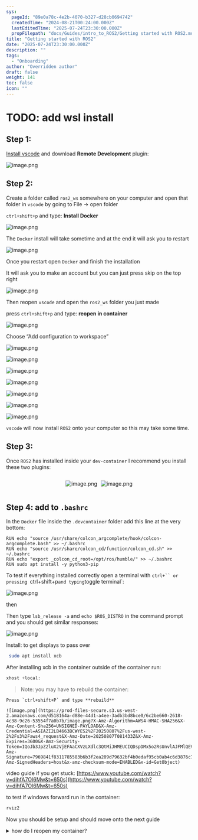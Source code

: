 ```yaml
---
sys:
  pageId: "89e0a78c-4e2b-4070-b327-d28cb0694742"
  createdTime: "2024-08-21T00:24:00.000Z"
  lastEditedTime: "2025-07-24T23:30:00.000Z"
  propFilepath: "docs/Guides/intro_to_ROS2/Getting started with ROS2.md"
title: "Getting started with ROS2"
date: "2025-07-24T23:30:00.000Z"
description: ""
tags:
  - "Onboarding"
author: "Overridden author"
draft: false
weight: 141
toc: false
icon: ""
---
```


# TODO: add wsl install

## Step 1:

[Install vscode](https://code.visualstudio.com/download) and download **Remote Development** plugin:

![image.png](https://prod-files-secure.s3.us-west-2.amazonaws.com/d518164a-d88e-44d1-a4ee-3adb3bd8bce0/efb52993-1881-4a40-b95e-6f020334f022/image.png?X-Amz-Algorithm=AWS4-HMAC-SHA256&X-Amz-Content-Sha256=UNSIGNED-PAYLOAD&X-Amz-Credential=ASIAZI2LB4665XPSEDYL%2F20250807%2Fus-west-2%2Fs3%2Faws4_request&X-Amz-Date=20250807T081423Z&X-Amz-Expires=3600&X-Amz-Security-Token=IQoJb3JpZ2luX2VjEFAaCXVzLXdlc3QtMiJIMEYCIQDgxIJEXPpSZqV7%2FIklwwwezVDc2rkvv5IGbHnJN60TSwIhAPslkhnaYKjRykjOCmXHJ%2FssTnzn1dnJbC8UWVYe1URmKogECIn%2F%2F%2F%2F%2F%2F%2F%2F%2F%2FwEQABoMNjM3NDIzMTgzODA1IgzOGiBXUyIoWgsWHH4q3AMYHDYbODbsyen6X6qvb%2BAy15mdmEELesdzRVKRkbvdugqXK5eHHKhJI5NeJYuFuJx5UnaHwR2Nb7AsxrhQfYqfB9ouVOuavLIrIJxyaL6%2F%2FQaxeZsBd07Yu%2BuDsN1PiC9Ys4iNRgW6aQsbQOAOMHRCD4LRtTvExEyMH8LmfuWfuRwKM%2BuMuI3d6FCSPd6Gx1MfdfCZFoNZRvG%2BmYDfdfux1SoOCQ9R1XpX57tWggxQPv9p30OFs2udf0%2FUqKj3wyMcWPSKW8GouQ%2BbmyJj4OMzsY%2BxtVUD2x%2FY8efbCORrspMX3aMaxOa%2FOPcnCelck71FHex%2BWI3nJsp88xr1LmsdMlBzDyLp1g8CcN0mUke4tfqRZTUjTOHgQJIDSRxMKeMQ4hUsRNjHsegzNm7ZPdRtRdyzkwu65zJfKPHHh2ykR%2BAor7XbcU2jy2k%2B8xcW27wRgdhdxRvUgNF7VVmnINDQLL0UB22fTmuesrOrsGqGXSdw%2FUcT%2FqV0hfvF5pAeoyPbn7Vd2ErLx6Vla0mQZEXOB%2BgIONj0BjwATYllKxNcKpCVx8k5VFZx3Gip3SUHlwNf5Ad8CJOYfUpUadS%2ByNxyuT1SS5jduz1pKyUKa9%2BhJtw95vQWhs%2Fj81axfjD4tNHEBjqkAbWQNhe6HzTePyFxxuGjAS3ewiuAzOBEaoRS%2BxkKm2Zd2jafvW0BZBtVxWvtogRaifp6QvSTlD4V%2BFYUHXHNLDO2FZPCXdss7w65tEREMblQsQdtiVhFpORXJt7G0Ii6v7404NFwb%2FPhTwQcXLGWykZE395PE6PwZoTPapVhDu8OOdlQZ1anJRA%2FGZOSJY5hjIqEJ1n4o3Z2VkPvKilomGqp9fhI&X-Amz-Signature=4f7e8ed09c759222e29a30647852768c00066008369f8b85c94dac18f77752e9&X-Amz-SignedHeaders=host&x-amz-checksum-mode=ENABLED&x-id=GetObject)

## Step 2:

Create a folder called `ros2_ws` somewhere on your computer and open that folder in `vscode` by going to File → open folder 

`ctrl+shift+p` and type: **Install Docker**

![image.png](https://prod-files-secure.s3.us-west-2.amazonaws.com/d518164a-d88e-44d1-a4ee-3adb3bd8bce0/2269dc0e-1cd5-47ff-bceb-c04ad9b2eab0/image.png?X-Amz-Algorithm=AWS4-HMAC-SHA256&X-Amz-Content-Sha256=UNSIGNED-PAYLOAD&X-Amz-Credential=ASIAZI2LB4665XPSEDYL%2F20250807%2Fus-west-2%2Fs3%2Faws4_request&X-Amz-Date=20250807T081423Z&X-Amz-Expires=3600&X-Amz-Security-Token=IQoJb3JpZ2luX2VjEFAaCXVzLXdlc3QtMiJIMEYCIQDgxIJEXPpSZqV7%2FIklwwwezVDc2rkvv5IGbHnJN60TSwIhAPslkhnaYKjRykjOCmXHJ%2FssTnzn1dnJbC8UWVYe1URmKogECIn%2F%2F%2F%2F%2F%2F%2F%2F%2F%2FwEQABoMNjM3NDIzMTgzODA1IgzOGiBXUyIoWgsWHH4q3AMYHDYbODbsyen6X6qvb%2BAy15mdmEELesdzRVKRkbvdugqXK5eHHKhJI5NeJYuFuJx5UnaHwR2Nb7AsxrhQfYqfB9ouVOuavLIrIJxyaL6%2F%2FQaxeZsBd07Yu%2BuDsN1PiC9Ys4iNRgW6aQsbQOAOMHRCD4LRtTvExEyMH8LmfuWfuRwKM%2BuMuI3d6FCSPd6Gx1MfdfCZFoNZRvG%2BmYDfdfux1SoOCQ9R1XpX57tWggxQPv9p30OFs2udf0%2FUqKj3wyMcWPSKW8GouQ%2BbmyJj4OMzsY%2BxtVUD2x%2FY8efbCORrspMX3aMaxOa%2FOPcnCelck71FHex%2BWI3nJsp88xr1LmsdMlBzDyLp1g8CcN0mUke4tfqRZTUjTOHgQJIDSRxMKeMQ4hUsRNjHsegzNm7ZPdRtRdyzkwu65zJfKPHHh2ykR%2BAor7XbcU2jy2k%2B8xcW27wRgdhdxRvUgNF7VVmnINDQLL0UB22fTmuesrOrsGqGXSdw%2FUcT%2FqV0hfvF5pAeoyPbn7Vd2ErLx6Vla0mQZEXOB%2BgIONj0BjwATYllKxNcKpCVx8k5VFZx3Gip3SUHlwNf5Ad8CJOYfUpUadS%2ByNxyuT1SS5jduz1pKyUKa9%2BhJtw95vQWhs%2Fj81axfjD4tNHEBjqkAbWQNhe6HzTePyFxxuGjAS3ewiuAzOBEaoRS%2BxkKm2Zd2jafvW0BZBtVxWvtogRaifp6QvSTlD4V%2BFYUHXHNLDO2FZPCXdss7w65tEREMblQsQdtiVhFpORXJt7G0Ii6v7404NFwb%2FPhTwQcXLGWykZE395PE6PwZoTPapVhDu8OOdlQZ1anJRA%2FGZOSJY5hjIqEJ1n4o3Z2VkPvKilomGqp9fhI&X-Amz-Signature=870f3c449b2e9c78968a337131d35131fd5f97335152c3cdd2d8d0297feb22b3&X-Amz-SignedHeaders=host&x-amz-checksum-mode=ENABLED&x-id=GetObject)

The `Docker` install will take sometime and at the end it will ask you to restart

![image.png](https://prod-files-secure.s3.us-west-2.amazonaws.com/d518164a-d88e-44d1-a4ee-3adb3bd8bce0/ed233f78-be33-4b1f-b89c-9c346c0e961e/image.png?X-Amz-Algorithm=AWS4-HMAC-SHA256&X-Amz-Content-Sha256=UNSIGNED-PAYLOAD&X-Amz-Credential=ASIAZI2LB4665XPSEDYL%2F20250807%2Fus-west-2%2Fs3%2Faws4_request&X-Amz-Date=20250807T081423Z&X-Amz-Expires=3600&X-Amz-Security-Token=IQoJb3JpZ2luX2VjEFAaCXVzLXdlc3QtMiJIMEYCIQDgxIJEXPpSZqV7%2FIklwwwezVDc2rkvv5IGbHnJN60TSwIhAPslkhnaYKjRykjOCmXHJ%2FssTnzn1dnJbC8UWVYe1URmKogECIn%2F%2F%2F%2F%2F%2F%2F%2F%2F%2FwEQABoMNjM3NDIzMTgzODA1IgzOGiBXUyIoWgsWHH4q3AMYHDYbODbsyen6X6qvb%2BAy15mdmEELesdzRVKRkbvdugqXK5eHHKhJI5NeJYuFuJx5UnaHwR2Nb7AsxrhQfYqfB9ouVOuavLIrIJxyaL6%2F%2FQaxeZsBd07Yu%2BuDsN1PiC9Ys4iNRgW6aQsbQOAOMHRCD4LRtTvExEyMH8LmfuWfuRwKM%2BuMuI3d6FCSPd6Gx1MfdfCZFoNZRvG%2BmYDfdfux1SoOCQ9R1XpX57tWggxQPv9p30OFs2udf0%2FUqKj3wyMcWPSKW8GouQ%2BbmyJj4OMzsY%2BxtVUD2x%2FY8efbCORrspMX3aMaxOa%2FOPcnCelck71FHex%2BWI3nJsp88xr1LmsdMlBzDyLp1g8CcN0mUke4tfqRZTUjTOHgQJIDSRxMKeMQ4hUsRNjHsegzNm7ZPdRtRdyzkwu65zJfKPHHh2ykR%2BAor7XbcU2jy2k%2B8xcW27wRgdhdxRvUgNF7VVmnINDQLL0UB22fTmuesrOrsGqGXSdw%2FUcT%2FqV0hfvF5pAeoyPbn7Vd2ErLx6Vla0mQZEXOB%2BgIONj0BjwATYllKxNcKpCVx8k5VFZx3Gip3SUHlwNf5Ad8CJOYfUpUadS%2ByNxyuT1SS5jduz1pKyUKa9%2BhJtw95vQWhs%2Fj81axfjD4tNHEBjqkAbWQNhe6HzTePyFxxuGjAS3ewiuAzOBEaoRS%2BxkKm2Zd2jafvW0BZBtVxWvtogRaifp6QvSTlD4V%2BFYUHXHNLDO2FZPCXdss7w65tEREMblQsQdtiVhFpORXJt7G0Ii6v7404NFwb%2FPhTwQcXLGWykZE395PE6PwZoTPapVhDu8OOdlQZ1anJRA%2FGZOSJY5hjIqEJ1n4o3Z2VkPvKilomGqp9fhI&X-Amz-Signature=ca397655344103fdf50001f4be31b7f0c94c8f30a30a9655a2f0b43e366a7f23&X-Amz-SignedHeaders=host&x-amz-checksum-mode=ENABLED&x-id=GetObject)

Once you restart open `Docker` and finish the installation

It will ask you to make an account but you can just press skip on the top right

![image.png](https://prod-files-secure.s3.us-west-2.amazonaws.com/d518164a-d88e-44d1-a4ee-3adb3bd8bce0/21010ad9-1659-4fd9-9f59-9932a09b2a3d/image.png?X-Amz-Algorithm=AWS4-HMAC-SHA256&X-Amz-Content-Sha256=UNSIGNED-PAYLOAD&X-Amz-Credential=ASIAZI2LB4665XPSEDYL%2F20250807%2Fus-west-2%2Fs3%2Faws4_request&X-Amz-Date=20250807T081423Z&X-Amz-Expires=3600&X-Amz-Security-Token=IQoJb3JpZ2luX2VjEFAaCXVzLXdlc3QtMiJIMEYCIQDgxIJEXPpSZqV7%2FIklwwwezVDc2rkvv5IGbHnJN60TSwIhAPslkhnaYKjRykjOCmXHJ%2FssTnzn1dnJbC8UWVYe1URmKogECIn%2F%2F%2F%2F%2F%2F%2F%2F%2F%2FwEQABoMNjM3NDIzMTgzODA1IgzOGiBXUyIoWgsWHH4q3AMYHDYbODbsyen6X6qvb%2BAy15mdmEELesdzRVKRkbvdugqXK5eHHKhJI5NeJYuFuJx5UnaHwR2Nb7AsxrhQfYqfB9ouVOuavLIrIJxyaL6%2F%2FQaxeZsBd07Yu%2BuDsN1PiC9Ys4iNRgW6aQsbQOAOMHRCD4LRtTvExEyMH8LmfuWfuRwKM%2BuMuI3d6FCSPd6Gx1MfdfCZFoNZRvG%2BmYDfdfux1SoOCQ9R1XpX57tWggxQPv9p30OFs2udf0%2FUqKj3wyMcWPSKW8GouQ%2BbmyJj4OMzsY%2BxtVUD2x%2FY8efbCORrspMX3aMaxOa%2FOPcnCelck71FHex%2BWI3nJsp88xr1LmsdMlBzDyLp1g8CcN0mUke4tfqRZTUjTOHgQJIDSRxMKeMQ4hUsRNjHsegzNm7ZPdRtRdyzkwu65zJfKPHHh2ykR%2BAor7XbcU2jy2k%2B8xcW27wRgdhdxRvUgNF7VVmnINDQLL0UB22fTmuesrOrsGqGXSdw%2FUcT%2FqV0hfvF5pAeoyPbn7Vd2ErLx6Vla0mQZEXOB%2BgIONj0BjwATYllKxNcKpCVx8k5VFZx3Gip3SUHlwNf5Ad8CJOYfUpUadS%2ByNxyuT1SS5jduz1pKyUKa9%2BhJtw95vQWhs%2Fj81axfjD4tNHEBjqkAbWQNhe6HzTePyFxxuGjAS3ewiuAzOBEaoRS%2BxkKm2Zd2jafvW0BZBtVxWvtogRaifp6QvSTlD4V%2BFYUHXHNLDO2FZPCXdss7w65tEREMblQsQdtiVhFpORXJt7G0Ii6v7404NFwb%2FPhTwQcXLGWykZE395PE6PwZoTPapVhDu8OOdlQZ1anJRA%2FGZOSJY5hjIqEJ1n4o3Z2VkPvKilomGqp9fhI&X-Amz-Signature=b0db34697e379cd93b62d67683c99543390b26a4a826046ce75296c3a8eb2c0a&X-Amz-SignedHeaders=host&x-amz-checksum-mode=ENABLED&x-id=GetObject)

Then reopen `vscode` and open the `ros2_ws` folder you just made

press `ctrl+shift+p` and type: **reopen in container**

![image.png](https://prod-files-secure.s3.us-west-2.amazonaws.com/d518164a-d88e-44d1-a4ee-3adb3bd8bce0/4e93b8c2-41ad-488c-8095-c74205196118/image.png?X-Amz-Algorithm=AWS4-HMAC-SHA256&X-Amz-Content-Sha256=UNSIGNED-PAYLOAD&X-Amz-Credential=ASIAZI2LB4665XPSEDYL%2F20250807%2Fus-west-2%2Fs3%2Faws4_request&X-Amz-Date=20250807T081423Z&X-Amz-Expires=3600&X-Amz-Security-Token=IQoJb3JpZ2luX2VjEFAaCXVzLXdlc3QtMiJIMEYCIQDgxIJEXPpSZqV7%2FIklwwwezVDc2rkvv5IGbHnJN60TSwIhAPslkhnaYKjRykjOCmXHJ%2FssTnzn1dnJbC8UWVYe1URmKogECIn%2F%2F%2F%2F%2F%2F%2F%2F%2F%2FwEQABoMNjM3NDIzMTgzODA1IgzOGiBXUyIoWgsWHH4q3AMYHDYbODbsyen6X6qvb%2BAy15mdmEELesdzRVKRkbvdugqXK5eHHKhJI5NeJYuFuJx5UnaHwR2Nb7AsxrhQfYqfB9ouVOuavLIrIJxyaL6%2F%2FQaxeZsBd07Yu%2BuDsN1PiC9Ys4iNRgW6aQsbQOAOMHRCD4LRtTvExEyMH8LmfuWfuRwKM%2BuMuI3d6FCSPd6Gx1MfdfCZFoNZRvG%2BmYDfdfux1SoOCQ9R1XpX57tWggxQPv9p30OFs2udf0%2FUqKj3wyMcWPSKW8GouQ%2BbmyJj4OMzsY%2BxtVUD2x%2FY8efbCORrspMX3aMaxOa%2FOPcnCelck71FHex%2BWI3nJsp88xr1LmsdMlBzDyLp1g8CcN0mUke4tfqRZTUjTOHgQJIDSRxMKeMQ4hUsRNjHsegzNm7ZPdRtRdyzkwu65zJfKPHHh2ykR%2BAor7XbcU2jy2k%2B8xcW27wRgdhdxRvUgNF7VVmnINDQLL0UB22fTmuesrOrsGqGXSdw%2FUcT%2FqV0hfvF5pAeoyPbn7Vd2ErLx6Vla0mQZEXOB%2BgIONj0BjwATYllKxNcKpCVx8k5VFZx3Gip3SUHlwNf5Ad8CJOYfUpUadS%2ByNxyuT1SS5jduz1pKyUKa9%2BhJtw95vQWhs%2Fj81axfjD4tNHEBjqkAbWQNhe6HzTePyFxxuGjAS3ewiuAzOBEaoRS%2BxkKm2Zd2jafvW0BZBtVxWvtogRaifp6QvSTlD4V%2BFYUHXHNLDO2FZPCXdss7w65tEREMblQsQdtiVhFpORXJt7G0Ii6v7404NFwb%2FPhTwQcXLGWykZE395PE6PwZoTPapVhDu8OOdlQZ1anJRA%2FGZOSJY5hjIqEJ1n4o3Z2VkPvKilomGqp9fhI&X-Amz-Signature=d26a2a3596f4f66d6f713a6d36a540a50ca59a6fed98a6cb71ca81504626ee3b&X-Amz-SignedHeaders=host&x-amz-checksum-mode=ENABLED&x-id=GetObject)

Choose “Add configuration to workspace”

![image.png](https://prod-files-secure.s3.us-west-2.amazonaws.com/d518164a-d88e-44d1-a4ee-3adb3bd8bce0/9560b282-5060-4989-ba37-97e7b2c22476/image.png?X-Amz-Algorithm=AWS4-HMAC-SHA256&X-Amz-Content-Sha256=UNSIGNED-PAYLOAD&X-Amz-Credential=ASIAZI2LB4665XPSEDYL%2F20250807%2Fus-west-2%2Fs3%2Faws4_request&X-Amz-Date=20250807T081423Z&X-Amz-Expires=3600&X-Amz-Security-Token=IQoJb3JpZ2luX2VjEFAaCXVzLXdlc3QtMiJIMEYCIQDgxIJEXPpSZqV7%2FIklwwwezVDc2rkvv5IGbHnJN60TSwIhAPslkhnaYKjRykjOCmXHJ%2FssTnzn1dnJbC8UWVYe1URmKogECIn%2F%2F%2F%2F%2F%2F%2F%2F%2F%2FwEQABoMNjM3NDIzMTgzODA1IgzOGiBXUyIoWgsWHH4q3AMYHDYbODbsyen6X6qvb%2BAy15mdmEELesdzRVKRkbvdugqXK5eHHKhJI5NeJYuFuJx5UnaHwR2Nb7AsxrhQfYqfB9ouVOuavLIrIJxyaL6%2F%2FQaxeZsBd07Yu%2BuDsN1PiC9Ys4iNRgW6aQsbQOAOMHRCD4LRtTvExEyMH8LmfuWfuRwKM%2BuMuI3d6FCSPd6Gx1MfdfCZFoNZRvG%2BmYDfdfux1SoOCQ9R1XpX57tWggxQPv9p30OFs2udf0%2FUqKj3wyMcWPSKW8GouQ%2BbmyJj4OMzsY%2BxtVUD2x%2FY8efbCORrspMX3aMaxOa%2FOPcnCelck71FHex%2BWI3nJsp88xr1LmsdMlBzDyLp1g8CcN0mUke4tfqRZTUjTOHgQJIDSRxMKeMQ4hUsRNjHsegzNm7ZPdRtRdyzkwu65zJfKPHHh2ykR%2BAor7XbcU2jy2k%2B8xcW27wRgdhdxRvUgNF7VVmnINDQLL0UB22fTmuesrOrsGqGXSdw%2FUcT%2FqV0hfvF5pAeoyPbn7Vd2ErLx6Vla0mQZEXOB%2BgIONj0BjwATYllKxNcKpCVx8k5VFZx3Gip3SUHlwNf5Ad8CJOYfUpUadS%2ByNxyuT1SS5jduz1pKyUKa9%2BhJtw95vQWhs%2Fj81axfjD4tNHEBjqkAbWQNhe6HzTePyFxxuGjAS3ewiuAzOBEaoRS%2BxkKm2Zd2jafvW0BZBtVxWvtogRaifp6QvSTlD4V%2BFYUHXHNLDO2FZPCXdss7w65tEREMblQsQdtiVhFpORXJt7G0Ii6v7404NFwb%2FPhTwQcXLGWykZE395PE6PwZoTPapVhDu8OOdlQZ1anJRA%2FGZOSJY5hjIqEJ1n4o3Z2VkPvKilomGqp9fhI&X-Amz-Signature=8a8d46bfc5e241fd525776c5e415e92d44318a45a72dcc5973469b99f6a832e2&X-Amz-SignedHeaders=host&x-amz-checksum-mode=ENABLED&x-id=GetObject)

![image.png](https://prod-files-secure.s3.us-west-2.amazonaws.com/d518164a-d88e-44d1-a4ee-3adb3bd8bce0/2ee63f81-886b-48e8-a553-dc6e5eac99e4/image.png?X-Amz-Algorithm=AWS4-HMAC-SHA256&X-Amz-Content-Sha256=UNSIGNED-PAYLOAD&X-Amz-Credential=ASIAZI2LB4665XPSEDYL%2F20250807%2Fus-west-2%2Fs3%2Faws4_request&X-Amz-Date=20250807T081423Z&X-Amz-Expires=3600&X-Amz-Security-Token=IQoJb3JpZ2luX2VjEFAaCXVzLXdlc3QtMiJIMEYCIQDgxIJEXPpSZqV7%2FIklwwwezVDc2rkvv5IGbHnJN60TSwIhAPslkhnaYKjRykjOCmXHJ%2FssTnzn1dnJbC8UWVYe1URmKogECIn%2F%2F%2F%2F%2F%2F%2F%2F%2F%2FwEQABoMNjM3NDIzMTgzODA1IgzOGiBXUyIoWgsWHH4q3AMYHDYbODbsyen6X6qvb%2BAy15mdmEELesdzRVKRkbvdugqXK5eHHKhJI5NeJYuFuJx5UnaHwR2Nb7AsxrhQfYqfB9ouVOuavLIrIJxyaL6%2F%2FQaxeZsBd07Yu%2BuDsN1PiC9Ys4iNRgW6aQsbQOAOMHRCD4LRtTvExEyMH8LmfuWfuRwKM%2BuMuI3d6FCSPd6Gx1MfdfCZFoNZRvG%2BmYDfdfux1SoOCQ9R1XpX57tWggxQPv9p30OFs2udf0%2FUqKj3wyMcWPSKW8GouQ%2BbmyJj4OMzsY%2BxtVUD2x%2FY8efbCORrspMX3aMaxOa%2FOPcnCelck71FHex%2BWI3nJsp88xr1LmsdMlBzDyLp1g8CcN0mUke4tfqRZTUjTOHgQJIDSRxMKeMQ4hUsRNjHsegzNm7ZPdRtRdyzkwu65zJfKPHHh2ykR%2BAor7XbcU2jy2k%2B8xcW27wRgdhdxRvUgNF7VVmnINDQLL0UB22fTmuesrOrsGqGXSdw%2FUcT%2FqV0hfvF5pAeoyPbn7Vd2ErLx6Vla0mQZEXOB%2BgIONj0BjwATYllKxNcKpCVx8k5VFZx3Gip3SUHlwNf5Ad8CJOYfUpUadS%2ByNxyuT1SS5jduz1pKyUKa9%2BhJtw95vQWhs%2Fj81axfjD4tNHEBjqkAbWQNhe6HzTePyFxxuGjAS3ewiuAzOBEaoRS%2BxkKm2Zd2jafvW0BZBtVxWvtogRaifp6QvSTlD4V%2BFYUHXHNLDO2FZPCXdss7w65tEREMblQsQdtiVhFpORXJt7G0Ii6v7404NFwb%2FPhTwQcXLGWykZE395PE6PwZoTPapVhDu8OOdlQZ1anJRA%2FGZOSJY5hjIqEJ1n4o3Z2VkPvKilomGqp9fhI&X-Amz-Signature=d519c5998429bd40d508e5a1572725ba507c6a8bdaa183a7751bad916939fc21&X-Amz-SignedHeaders=host&x-amz-checksum-mode=ENABLED&x-id=GetObject)

![image.png](https://prod-files-secure.s3.us-west-2.amazonaws.com/d518164a-d88e-44d1-a4ee-3adb3bd8bce0/e0fd626c-c8b6-4b2c-95d1-fa4c26514504/image.png?X-Amz-Algorithm=AWS4-HMAC-SHA256&X-Amz-Content-Sha256=UNSIGNED-PAYLOAD&X-Amz-Credential=ASIAZI2LB4665XPSEDYL%2F20250807%2Fus-west-2%2Fs3%2Faws4_request&X-Amz-Date=20250807T081423Z&X-Amz-Expires=3600&X-Amz-Security-Token=IQoJb3JpZ2luX2VjEFAaCXVzLXdlc3QtMiJIMEYCIQDgxIJEXPpSZqV7%2FIklwwwezVDc2rkvv5IGbHnJN60TSwIhAPslkhnaYKjRykjOCmXHJ%2FssTnzn1dnJbC8UWVYe1URmKogECIn%2F%2F%2F%2F%2F%2F%2F%2F%2F%2FwEQABoMNjM3NDIzMTgzODA1IgzOGiBXUyIoWgsWHH4q3AMYHDYbODbsyen6X6qvb%2BAy15mdmEELesdzRVKRkbvdugqXK5eHHKhJI5NeJYuFuJx5UnaHwR2Nb7AsxrhQfYqfB9ouVOuavLIrIJxyaL6%2F%2FQaxeZsBd07Yu%2BuDsN1PiC9Ys4iNRgW6aQsbQOAOMHRCD4LRtTvExEyMH8LmfuWfuRwKM%2BuMuI3d6FCSPd6Gx1MfdfCZFoNZRvG%2BmYDfdfux1SoOCQ9R1XpX57tWggxQPv9p30OFs2udf0%2FUqKj3wyMcWPSKW8GouQ%2BbmyJj4OMzsY%2BxtVUD2x%2FY8efbCORrspMX3aMaxOa%2FOPcnCelck71FHex%2BWI3nJsp88xr1LmsdMlBzDyLp1g8CcN0mUke4tfqRZTUjTOHgQJIDSRxMKeMQ4hUsRNjHsegzNm7ZPdRtRdyzkwu65zJfKPHHh2ykR%2BAor7XbcU2jy2k%2B8xcW27wRgdhdxRvUgNF7VVmnINDQLL0UB22fTmuesrOrsGqGXSdw%2FUcT%2FqV0hfvF5pAeoyPbn7Vd2ErLx6Vla0mQZEXOB%2BgIONj0BjwATYllKxNcKpCVx8k5VFZx3Gip3SUHlwNf5Ad8CJOYfUpUadS%2ByNxyuT1SS5jduz1pKyUKa9%2BhJtw95vQWhs%2Fj81axfjD4tNHEBjqkAbWQNhe6HzTePyFxxuGjAS3ewiuAzOBEaoRS%2BxkKm2Zd2jafvW0BZBtVxWvtogRaifp6QvSTlD4V%2BFYUHXHNLDO2FZPCXdss7w65tEREMblQsQdtiVhFpORXJt7G0Ii6v7404NFwb%2FPhTwQcXLGWykZE395PE6PwZoTPapVhDu8OOdlQZ1anJRA%2FGZOSJY5hjIqEJ1n4o3Z2VkPvKilomGqp9fhI&X-Amz-Signature=16f55ed6e2648a899da26dbdfee4cbac2210278c9dabbe6c7f719c6c7b661d29&X-Amz-SignedHeaders=host&x-amz-checksum-mode=ENABLED&x-id=GetObject)

![image.png](https://prod-files-secure.s3.us-west-2.amazonaws.com/d518164a-d88e-44d1-a4ee-3adb3bd8bce0/a2e13f50-d2ab-4719-a4c2-7ced634bfc9d/image.png?X-Amz-Algorithm=AWS4-HMAC-SHA256&X-Amz-Content-Sha256=UNSIGNED-PAYLOAD&X-Amz-Credential=ASIAZI2LB4665XPSEDYL%2F20250807%2Fus-west-2%2Fs3%2Faws4_request&X-Amz-Date=20250807T081423Z&X-Amz-Expires=3600&X-Amz-Security-Token=IQoJb3JpZ2luX2VjEFAaCXVzLXdlc3QtMiJIMEYCIQDgxIJEXPpSZqV7%2FIklwwwezVDc2rkvv5IGbHnJN60TSwIhAPslkhnaYKjRykjOCmXHJ%2FssTnzn1dnJbC8UWVYe1URmKogECIn%2F%2F%2F%2F%2F%2F%2F%2F%2F%2FwEQABoMNjM3NDIzMTgzODA1IgzOGiBXUyIoWgsWHH4q3AMYHDYbODbsyen6X6qvb%2BAy15mdmEELesdzRVKRkbvdugqXK5eHHKhJI5NeJYuFuJx5UnaHwR2Nb7AsxrhQfYqfB9ouVOuavLIrIJxyaL6%2F%2FQaxeZsBd07Yu%2BuDsN1PiC9Ys4iNRgW6aQsbQOAOMHRCD4LRtTvExEyMH8LmfuWfuRwKM%2BuMuI3d6FCSPd6Gx1MfdfCZFoNZRvG%2BmYDfdfux1SoOCQ9R1XpX57tWggxQPv9p30OFs2udf0%2FUqKj3wyMcWPSKW8GouQ%2BbmyJj4OMzsY%2BxtVUD2x%2FY8efbCORrspMX3aMaxOa%2FOPcnCelck71FHex%2BWI3nJsp88xr1LmsdMlBzDyLp1g8CcN0mUke4tfqRZTUjTOHgQJIDSRxMKeMQ4hUsRNjHsegzNm7ZPdRtRdyzkwu65zJfKPHHh2ykR%2BAor7XbcU2jy2k%2B8xcW27wRgdhdxRvUgNF7VVmnINDQLL0UB22fTmuesrOrsGqGXSdw%2FUcT%2FqV0hfvF5pAeoyPbn7Vd2ErLx6Vla0mQZEXOB%2BgIONj0BjwATYllKxNcKpCVx8k5VFZx3Gip3SUHlwNf5Ad8CJOYfUpUadS%2ByNxyuT1SS5jduz1pKyUKa9%2BhJtw95vQWhs%2Fj81axfjD4tNHEBjqkAbWQNhe6HzTePyFxxuGjAS3ewiuAzOBEaoRS%2BxkKm2Zd2jafvW0BZBtVxWvtogRaifp6QvSTlD4V%2BFYUHXHNLDO2FZPCXdss7w65tEREMblQsQdtiVhFpORXJt7G0Ii6v7404NFwb%2FPhTwQcXLGWykZE395PE6PwZoTPapVhDu8OOdlQZ1anJRA%2FGZOSJY5hjIqEJ1n4o3Z2VkPvKilomGqp9fhI&X-Amz-Signature=09ee8bd59b99e85be8cce74d19ba6a5f4b4716d6b0c285dc24478207c1583a86&X-Amz-SignedHeaders=host&x-amz-checksum-mode=ENABLED&x-id=GetObject)

![image.png](https://prod-files-secure.s3.us-west-2.amazonaws.com/d518164a-d88e-44d1-a4ee-3adb3bd8bce0/6cc478ad-aaba-4bf7-9fcc-403277ab896c/image.png?X-Amz-Algorithm=AWS4-HMAC-SHA256&X-Amz-Content-Sha256=UNSIGNED-PAYLOAD&X-Amz-Credential=ASIAZI2LB4665XPSEDYL%2F20250807%2Fus-west-2%2Fs3%2Faws4_request&X-Amz-Date=20250807T081423Z&X-Amz-Expires=3600&X-Amz-Security-Token=IQoJb3JpZ2luX2VjEFAaCXVzLXdlc3QtMiJIMEYCIQDgxIJEXPpSZqV7%2FIklwwwezVDc2rkvv5IGbHnJN60TSwIhAPslkhnaYKjRykjOCmXHJ%2FssTnzn1dnJbC8UWVYe1URmKogECIn%2F%2F%2F%2F%2F%2F%2F%2F%2F%2FwEQABoMNjM3NDIzMTgzODA1IgzOGiBXUyIoWgsWHH4q3AMYHDYbODbsyen6X6qvb%2BAy15mdmEELesdzRVKRkbvdugqXK5eHHKhJI5NeJYuFuJx5UnaHwR2Nb7AsxrhQfYqfB9ouVOuavLIrIJxyaL6%2F%2FQaxeZsBd07Yu%2BuDsN1PiC9Ys4iNRgW6aQsbQOAOMHRCD4LRtTvExEyMH8LmfuWfuRwKM%2BuMuI3d6FCSPd6Gx1MfdfCZFoNZRvG%2BmYDfdfux1SoOCQ9R1XpX57tWggxQPv9p30OFs2udf0%2FUqKj3wyMcWPSKW8GouQ%2BbmyJj4OMzsY%2BxtVUD2x%2FY8efbCORrspMX3aMaxOa%2FOPcnCelck71FHex%2BWI3nJsp88xr1LmsdMlBzDyLp1g8CcN0mUke4tfqRZTUjTOHgQJIDSRxMKeMQ4hUsRNjHsegzNm7ZPdRtRdyzkwu65zJfKPHHh2ykR%2BAor7XbcU2jy2k%2B8xcW27wRgdhdxRvUgNF7VVmnINDQLL0UB22fTmuesrOrsGqGXSdw%2FUcT%2FqV0hfvF5pAeoyPbn7Vd2ErLx6Vla0mQZEXOB%2BgIONj0BjwATYllKxNcKpCVx8k5VFZx3Gip3SUHlwNf5Ad8CJOYfUpUadS%2ByNxyuT1SS5jduz1pKyUKa9%2BhJtw95vQWhs%2Fj81axfjD4tNHEBjqkAbWQNhe6HzTePyFxxuGjAS3ewiuAzOBEaoRS%2BxkKm2Zd2jafvW0BZBtVxWvtogRaifp6QvSTlD4V%2BFYUHXHNLDO2FZPCXdss7w65tEREMblQsQdtiVhFpORXJt7G0Ii6v7404NFwb%2FPhTwQcXLGWykZE395PE6PwZoTPapVhDu8OOdlQZ1anJRA%2FGZOSJY5hjIqEJ1n4o3Z2VkPvKilomGqp9fhI&X-Amz-Signature=4c45250ef7bd497d5b4df7333adc644bb4055f3c6da6481eed6eb726966afc6e&X-Amz-SignedHeaders=host&x-amz-checksum-mode=ENABLED&x-id=GetObject)

![image.png](https://prod-files-secure.s3.us-west-2.amazonaws.com/d518164a-d88e-44d1-a4ee-3adb3bd8bce0/53255b28-f75e-430f-b9e3-c0ac8577e42b/image.png?X-Amz-Algorithm=AWS4-HMAC-SHA256&X-Amz-Content-Sha256=UNSIGNED-PAYLOAD&X-Amz-Credential=ASIAZI2LB4665XPSEDYL%2F20250807%2Fus-west-2%2Fs3%2Faws4_request&X-Amz-Date=20250807T081423Z&X-Amz-Expires=3600&X-Amz-Security-Token=IQoJb3JpZ2luX2VjEFAaCXVzLXdlc3QtMiJIMEYCIQDgxIJEXPpSZqV7%2FIklwwwezVDc2rkvv5IGbHnJN60TSwIhAPslkhnaYKjRykjOCmXHJ%2FssTnzn1dnJbC8UWVYe1URmKogECIn%2F%2F%2F%2F%2F%2F%2F%2F%2F%2FwEQABoMNjM3NDIzMTgzODA1IgzOGiBXUyIoWgsWHH4q3AMYHDYbODbsyen6X6qvb%2BAy15mdmEELesdzRVKRkbvdugqXK5eHHKhJI5NeJYuFuJx5UnaHwR2Nb7AsxrhQfYqfB9ouVOuavLIrIJxyaL6%2F%2FQaxeZsBd07Yu%2BuDsN1PiC9Ys4iNRgW6aQsbQOAOMHRCD4LRtTvExEyMH8LmfuWfuRwKM%2BuMuI3d6FCSPd6Gx1MfdfCZFoNZRvG%2BmYDfdfux1SoOCQ9R1XpX57tWggxQPv9p30OFs2udf0%2FUqKj3wyMcWPSKW8GouQ%2BbmyJj4OMzsY%2BxtVUD2x%2FY8efbCORrspMX3aMaxOa%2FOPcnCelck71FHex%2BWI3nJsp88xr1LmsdMlBzDyLp1g8CcN0mUke4tfqRZTUjTOHgQJIDSRxMKeMQ4hUsRNjHsegzNm7ZPdRtRdyzkwu65zJfKPHHh2ykR%2BAor7XbcU2jy2k%2B8xcW27wRgdhdxRvUgNF7VVmnINDQLL0UB22fTmuesrOrsGqGXSdw%2FUcT%2FqV0hfvF5pAeoyPbn7Vd2ErLx6Vla0mQZEXOB%2BgIONj0BjwATYllKxNcKpCVx8k5VFZx3Gip3SUHlwNf5Ad8CJOYfUpUadS%2ByNxyuT1SS5jduz1pKyUKa9%2BhJtw95vQWhs%2Fj81axfjD4tNHEBjqkAbWQNhe6HzTePyFxxuGjAS3ewiuAzOBEaoRS%2BxkKm2Zd2jafvW0BZBtVxWvtogRaifp6QvSTlD4V%2BFYUHXHNLDO2FZPCXdss7w65tEREMblQsQdtiVhFpORXJt7G0Ii6v7404NFwb%2FPhTwQcXLGWykZE395PE6PwZoTPapVhDu8OOdlQZ1anJRA%2FGZOSJY5hjIqEJ1n4o3Z2VkPvKilomGqp9fhI&X-Amz-Signature=fb814c9e752e0bb9cef17baaa91c3dd8129a35253966e7bed8bc8aabe0bd2982&X-Amz-SignedHeaders=host&x-amz-checksum-mode=ENABLED&x-id=GetObject)

![image.png](https://prod-files-secure.s3.us-west-2.amazonaws.com/d518164a-d88e-44d1-a4ee-3adb3bd8bce0/7c562767-5af9-4ffb-97d1-327bcdf4ee00/image.png?X-Amz-Algorithm=AWS4-HMAC-SHA256&X-Amz-Content-Sha256=UNSIGNED-PAYLOAD&X-Amz-Credential=ASIAZI2LB4665XPSEDYL%2F20250807%2Fus-west-2%2Fs3%2Faws4_request&X-Amz-Date=20250807T081423Z&X-Amz-Expires=3600&X-Amz-Security-Token=IQoJb3JpZ2luX2VjEFAaCXVzLXdlc3QtMiJIMEYCIQDgxIJEXPpSZqV7%2FIklwwwezVDc2rkvv5IGbHnJN60TSwIhAPslkhnaYKjRykjOCmXHJ%2FssTnzn1dnJbC8UWVYe1URmKogECIn%2F%2F%2F%2F%2F%2F%2F%2F%2F%2FwEQABoMNjM3NDIzMTgzODA1IgzOGiBXUyIoWgsWHH4q3AMYHDYbODbsyen6X6qvb%2BAy15mdmEELesdzRVKRkbvdugqXK5eHHKhJI5NeJYuFuJx5UnaHwR2Nb7AsxrhQfYqfB9ouVOuavLIrIJxyaL6%2F%2FQaxeZsBd07Yu%2BuDsN1PiC9Ys4iNRgW6aQsbQOAOMHRCD4LRtTvExEyMH8LmfuWfuRwKM%2BuMuI3d6FCSPd6Gx1MfdfCZFoNZRvG%2BmYDfdfux1SoOCQ9R1XpX57tWggxQPv9p30OFs2udf0%2FUqKj3wyMcWPSKW8GouQ%2BbmyJj4OMzsY%2BxtVUD2x%2FY8efbCORrspMX3aMaxOa%2FOPcnCelck71FHex%2BWI3nJsp88xr1LmsdMlBzDyLp1g8CcN0mUke4tfqRZTUjTOHgQJIDSRxMKeMQ4hUsRNjHsegzNm7ZPdRtRdyzkwu65zJfKPHHh2ykR%2BAor7XbcU2jy2k%2B8xcW27wRgdhdxRvUgNF7VVmnINDQLL0UB22fTmuesrOrsGqGXSdw%2FUcT%2FqV0hfvF5pAeoyPbn7Vd2ErLx6Vla0mQZEXOB%2BgIONj0BjwATYllKxNcKpCVx8k5VFZx3Gip3SUHlwNf5Ad8CJOYfUpUadS%2ByNxyuT1SS5jduz1pKyUKa9%2BhJtw95vQWhs%2Fj81axfjD4tNHEBjqkAbWQNhe6HzTePyFxxuGjAS3ewiuAzOBEaoRS%2BxkKm2Zd2jafvW0BZBtVxWvtogRaifp6QvSTlD4V%2BFYUHXHNLDO2FZPCXdss7w65tEREMblQsQdtiVhFpORXJt7G0Ii6v7404NFwb%2FPhTwQcXLGWykZE395PE6PwZoTPapVhDu8OOdlQZ1anJRA%2FGZOSJY5hjIqEJ1n4o3Z2VkPvKilomGqp9fhI&X-Amz-Signature=9b083de6c41023a12515f364fba57883df66140c3fd16a3a199a99bc2896aeff&X-Amz-SignedHeaders=host&x-amz-checksum-mode=ENABLED&x-id=GetObject)

`vscode` will now install `ROS2` onto your computer so this may take some time.

## Step 3:

Once `ROS2` has installed inside your `dev-container` I recommend you install these two plugins:

<div style="display: flex;flex-direction: row; column-gap:10px; max-width: 630px;justify-content: center;">
<div>

![image.png](https://prod-files-secure.s3.us-west-2.amazonaws.com/d518164a-d88e-44d1-a4ee-3adb3bd8bce0/3fc3d550-5a54-4ba1-ba6b-faa01cdb7369/image.png?X-Amz-Algorithm=AWS4-HMAC-SHA256&X-Amz-Content-Sha256=UNSIGNED-PAYLOAD&X-Amz-Credential=ASIAZI2LB466ZMIBRCPC%2F20250807%2Fus-west-2%2Fs3%2Faws4_request&X-Amz-Date=20250807T081432Z&X-Amz-Expires=3600&X-Amz-Security-Token=IQoJb3JpZ2luX2VjEFAaCXVzLXdlc3QtMiJGMEQCIDPzaifpNacB8ILPOmi7dn7Px142O4cTSXMbpeohUD9sAiBHYOmhhIcQ9avetfZfyuAChfe16iVpu0f3r7h3LskVliqIBAiJ%2F%2F%2F%2F%2F%2F%2F%2F%2F%2F8BEAAaDDYzNzQyMzE4MzgwNSIMjpUN2LX2GfeNNfZ9KtwD%2FPg07MNsXHfqNwE0Uc1FCVZPQvpOPkkyDUb%2FUB5GWZhey63mcogtNFuwT%2F3NODJuOnYbL6evhISN16UVHz7W4vCkM419Y8XGyDBQ9XEfAh76l4rN3ACKbYlIUoqr5qid2vMD52bPwor2s%2FoHNkSQOQjuM%2Fofn0pa0dOSWbfOZ7buYvD97V%2F4vrDBDZn6N76alejy6MVR9ngTtPnMH5qAo1iMsJcQ16i89Y%2Fic2fntWGL%2BV5WXJkffClGzmFRkk%2FOeYQ9DXaL8HdzZQuoOZMqTuuiOR3Hyi4WxPXxlb%2B08luDejalBqYUVIXSfmFMYZO8Bn2NwnVWa9T2JiHFQB96OgbmiyHp574tkQgWpKO5IotiQNbDxxG0Ul71EsvyCLHLxxY28xCHAHXjKMbvvb4%2Fe8eamLAuZ83uh38ZySHo%2Bou6BUFixqah%2FqtW1ENpUJoiwX9wM4BJAZJb%2FP9KgqxkuOpluXUuKQGdQPww1uuLT3aUWbUN7jhsQREh%2BmavsEslkgSaoOfUysdl6NT2efaRvwBoTsSmN4wpsg4pRvGRJwqfbqRctJDlqssudeH8u1Iw1r7AOSDAMPffv6NDzEBFnSHuW4t4MCNtGy8J15tLFY5InNwXah%2BL1hcbOmswhbbRxAY6pgEQ88%2F6EcCaFCSTUs7LlQExIBlOZRSuOMG%2BvlpSEA%2FKjHHWo2pdBF7FlDAkj21PYGWGe3Dk2uJhH75xwSeoS%2B6%2Firel2ZOagvSjIQUtRKyHLH1R3LdBwJYn0VsyGydCx64zxK2LsV51dx0VS3%2BvfBvBDBTzPNGI96JRFPSB0ZyDHleJPMP3%2FnRsMvVC62EylkVEVWQRd8vKft8hWcgnxF02ubAXTQJb&X-Amz-Signature=97beb1846ad349cf4efec23be92fe0528d138c434e2c12236799464546fc2c58&X-Amz-SignedHeaders=host&x-amz-checksum-mode=ENABLED&x-id=GetObject)

</div>
<div>

![image.png](https://prod-files-secure.s3.us-west-2.amazonaws.com/d518164a-d88e-44d1-a4ee-3adb3bd8bce0/d994cc66-13c2-4093-a5a3-f84cf4601a82/image.png?X-Amz-Algorithm=AWS4-HMAC-SHA256&X-Amz-Content-Sha256=UNSIGNED-PAYLOAD&X-Amz-Credential=ASIAZI2LB4666HIH5FUF%2F20250807%2Fus-west-2%2Fs3%2Faws4_request&X-Amz-Date=20250807T081432Z&X-Amz-Expires=3600&X-Amz-Security-Token=IQoJb3JpZ2luX2VjEFAaCXVzLXdlc3QtMiJHMEUCIQDW2EUbDCgk46A93TB7YKzE4qKFKoEOdsMeif23KgvfeAIgdNPycDqWkY8UZyylPUhDcQqydKtvedwoR5qh5Z%2B%2F%2FygqiAQIif%2F%2F%2F%2F%2F%2F%2F%2F%2F%2FARAAGgw2Mzc0MjMxODM4MDUiDH6P9jb1xHvkzAqscCrcAzSDfemu7AVW%2FQhvQFm1NaVB2EwSuCUJp6%2Bf5xCI6H7EnUwg7eXnWqPL%2BVteQcDFNE245FL8yRRDVoawTBSs2myPZIIGQmluw2dd4OcQ4S4QrDLQdUMEXR8ku3TcA4iVxMUD96GQ3kFKBSLqvTFokVAu%2F2jzZCyOP9DrycKdjmGoAKT2tCnMyNue4H90NCGJBJlQqS7CAf8tHoZCDiwWRuXycATiZOdHG15GwMVlqNzaNQ0f7Ywv5O8NbPuwz7huSVmxU9TmKEMOuazmqZCfwoubetokx%2FlO06jSmR5M%2FRKlJh6qEIG6hpYCGmmOP%2B1hVH5ODalCKN4H4sAqa0xvX4RIw%2BVNvB99eZ9yM8DZPcoJ0Z4JDEFiua1FdWi1FVDSvLpb4h0qMxvZzo0KH6cWeBbxieqOPLoGUm7lYV2xKQ0vPQyUSTLL2WiFPSaAv%2Ba9YbRrwiJOGN%2BD2rrfTSN2JqxocSUYlnDBjcP0ey87nhsodcGiWLH7Ak8ccuXwrG4c2GsU2r1OJARGWadoUHKBgkxgIXxrLS1ZdatMrYxpWnI9ZtZacoqAd8hwSlzE9eK0xEfPGNFxXM1C9d0UjdGajW4nG4H0HmUbfGy2%2BoFL0Ms9ZbESSCrmQWudsGHsMIe20cQGOqUBuxw1YT%2FRBZHYSQn3ZkPreiwD8K%2FoU74YsfXAhG9odiFAxszQxJ26gZDw0wmbXSmyJTnh9XgEHWDQVJqepBLKuEKKRlbFIHQlATMwiZ3wXVqEZFM0nCu%2BX7pDiq0kAOMxcIw7rlAeoL3LH11v5hmPaQ7bMeQfsfmXFf36Z%2FqEqCRLA16E8%2FIruJASWvT%2FLYXEGXD2Dj8dMjKO%2FhxDXhg%2FrCs5MYn3&X-Amz-Signature=4871d889e6500b82d4dc751629bab0ee4a7d6efe16d2531e1606de105ead6abf&X-Amz-SignedHeaders=host&x-amz-checksum-mode=ENABLED&x-id=GetObject)

</div>
</div>

## Step 4: add to `.bashrc`

In the `Docker` file inside the `.devcontainer` folder add this line at the very bottom: 

```docker
RUN echo "source /usr/share/colcon_argcomplete/hook/colcon-argcomplete.bash" >> ~/.bashrc
RUN echo "source /usr/share/colcon_cd/function/colcon_cd.sh" >> ~/.bashrc
RUN echo "export _colcon_cd_root=/opt/ros/humble/" >> ~/.bashrc
RUN sudo apt install -y python3-pip 
```

To test if everything installed correctly open a terminal with `ctrl+`` or pressing `ctrl+shift+p` and typing `toggle terminal`:

![image.png](https://prod-files-secure.s3.us-west-2.amazonaws.com/d518164a-d88e-44d1-a4ee-3adb3bd8bce0/6a4943d8-b04e-4c02-9a58-775f3384d1a5/image.png?X-Amz-Algorithm=AWS4-HMAC-SHA256&X-Amz-Content-Sha256=UNSIGNED-PAYLOAD&X-Amz-Credential=ASIAZI2LB4665XPSEDYL%2F20250807%2Fus-west-2%2Fs3%2Faws4_request&X-Amz-Date=20250807T081423Z&X-Amz-Expires=3600&X-Amz-Security-Token=IQoJb3JpZ2luX2VjEFAaCXVzLXdlc3QtMiJIMEYCIQDgxIJEXPpSZqV7%2FIklwwwezVDc2rkvv5IGbHnJN60TSwIhAPslkhnaYKjRykjOCmXHJ%2FssTnzn1dnJbC8UWVYe1URmKogECIn%2F%2F%2F%2F%2F%2F%2F%2F%2F%2FwEQABoMNjM3NDIzMTgzODA1IgzOGiBXUyIoWgsWHH4q3AMYHDYbODbsyen6X6qvb%2BAy15mdmEELesdzRVKRkbvdugqXK5eHHKhJI5NeJYuFuJx5UnaHwR2Nb7AsxrhQfYqfB9ouVOuavLIrIJxyaL6%2F%2FQaxeZsBd07Yu%2BuDsN1PiC9Ys4iNRgW6aQsbQOAOMHRCD4LRtTvExEyMH8LmfuWfuRwKM%2BuMuI3d6FCSPd6Gx1MfdfCZFoNZRvG%2BmYDfdfux1SoOCQ9R1XpX57tWggxQPv9p30OFs2udf0%2FUqKj3wyMcWPSKW8GouQ%2BbmyJj4OMzsY%2BxtVUD2x%2FY8efbCORrspMX3aMaxOa%2FOPcnCelck71FHex%2BWI3nJsp88xr1LmsdMlBzDyLp1g8CcN0mUke4tfqRZTUjTOHgQJIDSRxMKeMQ4hUsRNjHsegzNm7ZPdRtRdyzkwu65zJfKPHHh2ykR%2BAor7XbcU2jy2k%2B8xcW27wRgdhdxRvUgNF7VVmnINDQLL0UB22fTmuesrOrsGqGXSdw%2FUcT%2FqV0hfvF5pAeoyPbn7Vd2ErLx6Vla0mQZEXOB%2BgIONj0BjwATYllKxNcKpCVx8k5VFZx3Gip3SUHlwNf5Ad8CJOYfUpUadS%2ByNxyuT1SS5jduz1pKyUKa9%2BhJtw95vQWhs%2Fj81axfjD4tNHEBjqkAbWQNhe6HzTePyFxxuGjAS3ewiuAzOBEaoRS%2BxkKm2Zd2jafvW0BZBtVxWvtogRaifp6QvSTlD4V%2BFYUHXHNLDO2FZPCXdss7w65tEREMblQsQdtiVhFpORXJt7G0Ii6v7404NFwb%2FPhTwQcXLGWykZE395PE6PwZoTPapVhDu8OOdlQZ1anJRA%2FGZOSJY5hjIqEJ1n4o3Z2VkPvKilomGqp9fhI&X-Amz-Signature=436e0593b9991cdec5525e5c7ca407ad0faad09210e20d8f80d12ff2e095153e&X-Amz-SignedHeaders=host&x-amz-checksum-mode=ENABLED&x-id=GetObject)

then 

Then type `lsb_release -a` and `echo $ROS_DISTRO` in the command prompt and you should get similar responses:

![image.png](https://prod-files-secure.s3.us-west-2.amazonaws.com/d518164a-d88e-44d1-a4ee-3adb3bd8bce0/3e635dec-a805-4e85-8b9e-d000e5b71a4e/image.png?X-Amz-Algorithm=AWS4-HMAC-SHA256&X-Amz-Content-Sha256=UNSIGNED-PAYLOAD&X-Amz-Credential=ASIAZI2LB4665XPSEDYL%2F20250807%2Fus-west-2%2Fs3%2Faws4_request&X-Amz-Date=20250807T081423Z&X-Amz-Expires=3600&X-Amz-Security-Token=IQoJb3JpZ2luX2VjEFAaCXVzLXdlc3QtMiJIMEYCIQDgxIJEXPpSZqV7%2FIklwwwezVDc2rkvv5IGbHnJN60TSwIhAPslkhnaYKjRykjOCmXHJ%2FssTnzn1dnJbC8UWVYe1URmKogECIn%2F%2F%2F%2F%2F%2F%2F%2F%2F%2FwEQABoMNjM3NDIzMTgzODA1IgzOGiBXUyIoWgsWHH4q3AMYHDYbODbsyen6X6qvb%2BAy15mdmEELesdzRVKRkbvdugqXK5eHHKhJI5NeJYuFuJx5UnaHwR2Nb7AsxrhQfYqfB9ouVOuavLIrIJxyaL6%2F%2FQaxeZsBd07Yu%2BuDsN1PiC9Ys4iNRgW6aQsbQOAOMHRCD4LRtTvExEyMH8LmfuWfuRwKM%2BuMuI3d6FCSPd6Gx1MfdfCZFoNZRvG%2BmYDfdfux1SoOCQ9R1XpX57tWggxQPv9p30OFs2udf0%2FUqKj3wyMcWPSKW8GouQ%2BbmyJj4OMzsY%2BxtVUD2x%2FY8efbCORrspMX3aMaxOa%2FOPcnCelck71FHex%2BWI3nJsp88xr1LmsdMlBzDyLp1g8CcN0mUke4tfqRZTUjTOHgQJIDSRxMKeMQ4hUsRNjHsegzNm7ZPdRtRdyzkwu65zJfKPHHh2ykR%2BAor7XbcU2jy2k%2B8xcW27wRgdhdxRvUgNF7VVmnINDQLL0UB22fTmuesrOrsGqGXSdw%2FUcT%2FqV0hfvF5pAeoyPbn7Vd2ErLx6Vla0mQZEXOB%2BgIONj0BjwATYllKxNcKpCVx8k5VFZx3Gip3SUHlwNf5Ad8CJOYfUpUadS%2ByNxyuT1SS5jduz1pKyUKa9%2BhJtw95vQWhs%2Fj81axfjD4tNHEBjqkAbWQNhe6HzTePyFxxuGjAS3ewiuAzOBEaoRS%2BxkKm2Zd2jafvW0BZBtVxWvtogRaifp6QvSTlD4V%2BFYUHXHNLDO2FZPCXdss7w65tEREMblQsQdtiVhFpORXJt7G0Ii6v7404NFwb%2FPhTwQcXLGWykZE395PE6PwZoTPapVhDu8OOdlQZ1anJRA%2FGZOSJY5hjIqEJ1n4o3Z2VkPvKilomGqp9fhI&X-Amz-Signature=7257b010f6467b8cfaad2179c7d8a5f144c1b96d044117e6bceae89939a91d8b&X-Amz-SignedHeaders=host&x-amz-checksum-mode=ENABLED&x-id=GetObject)

Install:  to get displays to pass over

```bash
 sudo apt install xcb
```

After installing xcb in the container outside of the container run:

```python
xhost +local:
```

> Note: you may have to rebuild the container:

	Press `ctrl+shift+P` and type **rebuild**

	![image.png](https://prod-files-secure.s3.us-west-2.amazonaws.com/d518164a-d88e-44d1-a4ee-3adb3bd8bce0/6c2be660-2618-4c38-9c26-53554f7a0b7b/image.png?X-Amz-Algorithm=AWS4-HMAC-SHA256&X-Amz-Content-Sha256=UNSIGNED-PAYLOAD&X-Amz-Credential=ASIAZI2LB4663BCWYES2%2F20250807%2Fus-west-2%2Fs3%2Faws4_request&X-Amz-Date=20250807T081433Z&X-Amz-Expires=3600&X-Amz-Security-Token=IQoJb3JpZ2luX2VjEFAaCXVzLXdlc3QtMiJHMEUCIQDspDMx5o2RsUnvlAJFMlQEV3hcdpvfps0wLYjp%2F9LJ1QIgMTgdmi7c%2FjDpAn4qpO8iAd8yFhCfU2Z73PBpjsYW6tUqiAQIif%2F%2F%2F%2F%2F%2F%2F%2F%2F%2FARAAGgw2Mzc0MjMxODM4MDUiDPgaigE6VIU%2FPYI0uyrcA7NvPiDGquyaX3b%2FJVvGpOst7nreJHSbWgAo9F98PzfbC%2FS3gp1QDAZfdB41fA38FZpwtlxfd4GsW%2B8loaHZeQkkZek3AZYUwdUFo0NmdlQYdwEzZS4pv8KoOKX0F6yHuIfkP6mVcaZrSIAUGxaDoNoozLuzBN8IgISu9MK7kiy%2BwH3uwZsFeXUJbE%2BVZGuS2A2TVpd06ZO44OyvIJeom8j7uS604T%2FSatuBRlJFXqlqe71keouQiAj6oclLf2Q0lGzorjB50TJPdHFYsQFK18Xo7WU74xGx1rcVZX%2BHf%2FzRsEaUhV2lgq%2BuDxk1cXeCWYwufZNiJLlXs%2Fl9SS0t66aiM1ZjrqvIimg%2BzQg%2FvluCL1RdcArw2G6kAM0YSb9U3wvyfKm47V2NxHzNDxiuJtZuXLoXet7aNoBepV8rHS4YBjNCl3jBUoAYMi9j32PNgl2KjG%2FvqgpSD9Z%2FXq9l6OxS1zaFMCVb796kR9N294w3r%2BfHyiQtycBDl%2Fhkfp5UVJCDjokFo1l8cC9n%2FWP%2B77Z7c9O2AAy3btExIIkdP9uy22wH6ijeQy1cMrV6JisPWjZg6LphhQrtLVJpYBKPbgcha%2F5E8dgIdO1UKdQGbo4odTwZC0oucCrbzTXWMLy10cQGOqUBpx2ZdurJldp54%2FovEXmWWnSLDGdSJBvUfWX0oY4%2BU6rCJlupYh%2FBPKUMP90oKXFK2IM20gsxusYifyWapbwRAT4mCefrRXrn3VwWXLaYU7iVV8v0pqSnlLJw9Z7p2f0nwL%2FYDzDtT2O1vWHvt706De%2F7mwJkdVibVxAMeVUuWpyPkS6VtPh8SpRyXMU96nTXJpqupH9JNgrldHXi%2FscNlugqFmeJ&X-Amz-Signature=7969841f8311785583b6b3f2ea209d79632bf4b0edaf95cb0ab4c6d3876c70c7&X-Amz-SignedHeaders=host&x-amz-checksum-mode=ENABLED&x-id=GetObject)

video guide if you get stuck: [https://www.youtube.com/watch?v=dihfA7Ol6Mw&t=650s](https://www.youtube.com/watch?v=dihfA7Ol6Mw&t=650s)

to test if windows forward run in the container:

```bash
rviz2
```

Now you should be setup and should move onto the next guide 

<details>
      <summary>how do I reopen my container?</summary>
      TODO:
  </details>
